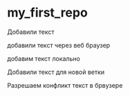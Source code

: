 ﻿# my_first_repo

Добавили текст

добавили текст через  веб браузер

добавим текст локально

Добавили текст для новой ветки


Разрешаем конфликт текст в брвузере

